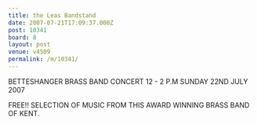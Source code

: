 ```yaml
---
title: the Leas Bandstand
date: 2007-07-21T17:09:37.000Z
post: 10341
board: 8
layout: post
venue: v4509
permalink: /m/10341/
---
```

BETTESHANGER BRASS BAND 
CONCERT 12 - 2 P.M 
SUNDAY 22ND JULY 2007

FREE!!
SELECTION OF MUSIC FROM THIS AWARD WINNING BRASS BAND OF KENT.
